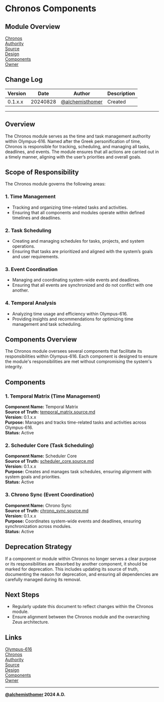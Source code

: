 # Chronos Components

## Module Overview
[Chronos](README.md)  
[Authority](../zeus/zeus.components.md)  
[Source](chronos.source.md)  
[Design](chronos.design.md)  
[Components](chronos.components.md)  
[Owner](https://github.com/alchemisthomer)  

## Change Log

| Version   | Date       | Author                                                   | Description   |
|-----------|------------|----------------------------------------------------------|---------------|
| 0.1.x.x   | 20240828   | [@alchemisthomer](https://github.com/alchemisthomer)     | Created       

---

## Overview

The Chronos module serves as the time and task management authority within Olympus-616. Named after the Greek personification of time, Chronos is responsible for tracking, scheduling, and managing all tasks, deadlines, and events. The module ensures that all actions are carried out in a timely manner, aligning with the user’s priorities and overall goals.

## Scope of Responsibility

The Chronos module governs the following areas:

### 1. **Time Management**
   - Tracking and organizing time-related tasks and activities.
   - Ensuring that all components and modules operate within defined timelines and deadlines.

### 2. **Task Scheduling**
   - Creating and managing schedules for tasks, projects, and system operations.
   - Ensuring that tasks are prioritized and aligned with the system’s goals and user requirements.

### 3. **Event Coordination**
   - Managing and coordinating system-wide events and deadlines.
   - Ensuring that all events are synchronized and do not conflict with one another.

### 4. **Temporal Analysis**
   - Analyzing time usage and efficiency within Olympus-616.
   - Providing insights and recommendations for optimizing time management and task scheduling.

## Components Overview

The Chronos module oversees several components that facilitate its responsibilities within Olympus-616. Each component is designed to ensure the module's responsibilities are met without compromising the system's integrity.

## Components

### 1. Temporal Matrix (Time Management)
   **Component Name:** Temporal Matrix  
   **Source of Truth:** [temporal_matrix.source.md](../chronos/temporal_matrix.source.md)  
   **Version:** 0.1.x.x  
   **Purpose:** Manages and tracks time-related tasks and activities across Olympus-616.  
   **Status:** Active

### 2. Scheduler Core (Task Scheduling)
   **Component Name:** Scheduler Core  
   **Source of Truth:** [scheduler_core.source.md](../chronos/scheduler_core.source.md)  
   **Version:** 0.1.x.x  
   **Purpose:** Creates and manages task schedules, ensuring alignment with system goals and priorities.  
   **Status:** Active

### 3. Chrono Sync (Event Coordination)
   **Component Name:** Chrono Sync  
   **Source of Truth:** [chrono_sync.source.md](../chronos/chrono_sync.source.md)  
   **Version:** 0.1.x.x  
   **Purpose:** Coordinates system-wide events and deadlines, ensuring synchronization across modules.  
   **Status:** Active

## Deprecation Strategy

If a component or module within Chronos no longer serves a clear purpose or its responsibilities are absorbed by another component, it should be marked for deprecation. This includes updating its source of truth, documenting the reason for deprecation, and ensuring all dependencies are carefully managed during its removal.

## Next Steps

- Regularly update this document to reflect changes within the Chronos module.
- Ensure alignment between the Chronos module and the overarching Zeus architecture.

## Links
[Olympus-616](../../README.md)  
[Chronos](README.md)  
[Authority](https://github.com/alchemisthomer)  
[Source](chronos.source.md)  
[Design](chronos.design.md)  
[Components](chronos.components.md)  
[Owner](https://github.com/alchemisthomer)
***
**[@alchemisthomer](https://github.com/alchemisthomer)
2024 A.D.**
